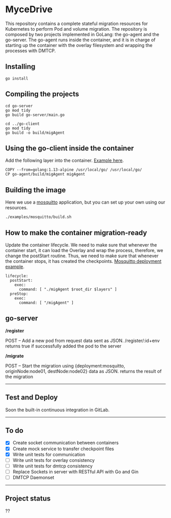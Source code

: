 # MyceDrive

This repository contains a complete stateful migration resources for Kubernetes to perform Pod and volume migration.
The repository is composed by two projects implemented in GoLang: the go-agent and the go-server. The go-agent runs inside the container, 
and it is in charge of starting up the container with the overlay filesystem and wrapping the processes with DMTCP.

## Installing

```
go install
```

## Compiling the projects 

```
cd go-server
go mod tidy
go build go-server/main.go

cd ../go-client
go mod tidy
go build -o build/migAgent
```

## Using the go-client inside the container

Add the following layer into the container. [Example here](examples/mosquitto/Dockerfile).

```
COPY --from=golang:1.13-alpine /usr/local/go/ /usr/local/go/
CP go-agent/build/migAgent migAgent
```

## Building the image

Here we use a [mosquitto](examples/mosquitto) application, but you can set up your own using our resources. 
 
```
./examples/mosquitto/build.sh 
```


## How to make the container migration-ready 

Update the container lifecycle. We need to make sure that whenever the container start, it can load 
the Overlay and wrap the process, therefore, we change the postStart routine. Thus, we need to make
sure that whenever the container stops, it has created the checkpoints. 
[Mosquitto deployment example](examples/mosquitto_deployment.yml).

```
lifecycle:
  postStart:
    exec:
      command: [ "./migAgent $root_dir $layers" ]               
  preStop:
    exec:
      command: [ "/migAgent" ]
```


## go-server

**/register**

POST – Add a new pod from request data sent as JSON.
/register/:id+env
returns true if successfully added the pod to the server

**/migrate** 

POST – Start the migration using {deployment:mosquitto, originNode:node01, destNode:node02} data as JSON.
returns the result of the migration

***

## Test and Deploy

Soon the built-in continuous integration in GitLab.

***

## To do

- [x] Create socket communication between containers
- [x] Create mock service to transfer checkpoint files
- [x] Write unit tests for communication
- [ ] Write unit tests for overlay consistency
- [ ] Write unit tests for dmtcp consistency
- [ ] Replace Sockets in server with RESTful API with Go and Gin
- [ ] DMTCP Daemonset

***

## Project status

??
